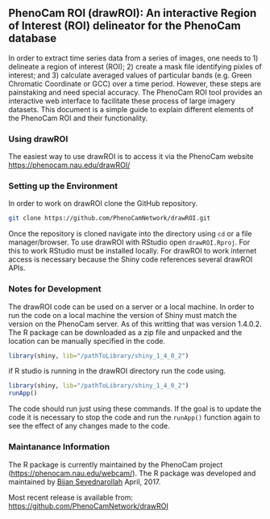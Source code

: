 ## PhenoCam ROI (drawROI): An interactive Region of Interest (ROI) delineator for the PhenoCam database

In order to extract time series data from a series of images, one needs to 1) delineate a region of interest (ROI); 2) create a mask file identifying pixles of interest; and 3) calculate averaged values of particular bands (e.g. Green Chromatic Coordinate or GCC) over a time period. However, these steps are painstaking and need special accuracy. The PhenoCam ROI tool provides an interactive web interface to facilitate these process of large imagery datasets. This document is a simple guide to explain different elements of the PhenoCam ROI and their functionality.

### Using drawROI
The easiest way to use drawROI is to access it via the PhenoCam website
https://phenocam.nau.edu/drawROI/

### Setting up the Environment
In order to work on drawROI clone the GitHub repository. 

```bash
git clone https://github.com/PhenoCamNetwork/drawROI.git
```
Once the repository is cloned navigate into the directory using `cd` or a file manager/browser. To use drawROI with RStudio open `drawROI.Rproj`. For this to work RStudio must be installed locally. For drawROI to work internet access is necessary because the Shiny code references several drawROI APIs. 

### Notes for Development
The drawROI code can be used on a server or a local machine. In order to run the code on a local machine the version of Shiny must match the version on the PhenoCam server. As of this writting that was version 1.4.0.2. The R package can be downloaded as a zip file and unpacked and the location can be manually specified in the code. 

```R
library(shiny, lib="/pathToLibrary/shiny_1_4_0_2")
```
if R studio is running in the drawROI directory run the code using.
```R
library(shiny, lib="/pathToLibrary/shiny_1_4_0_2")
runApp()
```

The code should run just using these commands. If the goal is to update the code it is necessary to stop the code and run the `runApp()` function again to see the effect of any changes made to the code. 


### Maintanance Information
The R package is currently maintained by the PhenoCam project (https://phenocam.nau.edu/webcam/). 
The R package was developed and maintained by [Bijan Seyednarollah](https://github.com/bnasr) April, 2017.

Most recent release is available from: https://github.com/PhenoCamNetwork/drawROI

